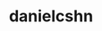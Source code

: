 ---
title: danielcshn
github: https://github.com/danielcshn
mode: dark
transition: 2.7s
score: 98.5
archetype:
- Dynamic
- Editor’s Choice
- Little Bit of Everything
---